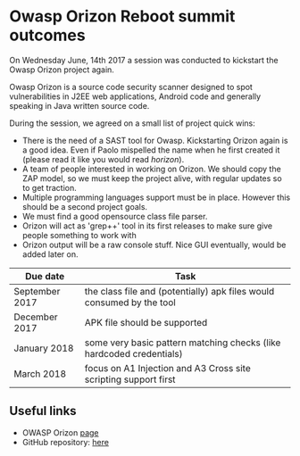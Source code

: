 # Owasp Orizon Reboot summit outcomes

On Wednesday June, 14th 2017 a session was conducted to kickstart the Owasp
Orizon project again.

Owasp Orizon is a source code security scanner designed to spot vulnerabilities
in J2EE web applications, Android code and generally speaking in Java written
source code.
 
During the session, we agreed on a small list of project quick wins:

- There is the need of a SAST tool for Owasp. Kickstarting Orizon again is a
  good idea. Even if Paolo mispelled the name when he first created it (please
  read it like you would read _horizon_).
- A team of people interested in working on Orizon. We should copy the ZAP
  model, so we must keep the project alive, with regular updates so to get
  traction.
- Multiple programming languages support must be in place. However this should
  be a second project goals.
- We must find a good opensource class file parser.
- Orizon will act as 'grep++' tool in its first releases to make sure give
  people something to work with
- Orizon output will be a raw console stuff. Nice GUI eventually, would be
  added later on.

| Due date | Task                             |
|----------|----------------------------------|
| September 2017 | the class file and (potentially) apk files would consumed by the tool |
| December 2017 | APK file should be supported |
| January 2018 | some very basic pattern matching checks (like hardcoded credentials) |
| March 2018 | focus on A1 Injection and A3 Cross site scripting support first |

## Useful links

- OWASP Orizon [page](https://www.owasp.org/index.php/Category:OWASP_Orizon_Project)
- GitHub repository: [here](https://github.com/thesp0nge/owasp-orizon)
